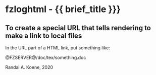 # fzloghtml - {{ brief_title }}}

## To create a special URL that tells rendering to make a link to local files

In the URL part of a HTML link, put something like:

@FZSERVER@/doc/tex/something.doc

Randal A. Koene, 2020
